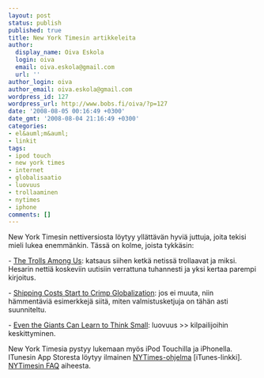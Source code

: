 ```yaml
---
layout: post
status: publish
published: true
title: New York Timesin artikkeleita
author:
  display_name: Oiva Eskola
  login: oiva
  email: oiva.eskola@gmail.com
  url: ''
author_login: oiva
author_email: oiva.eskola@gmail.com
wordpress_id: 127
wordpress_url: http://www.bobs.fi/oiva/?p=127
date: '2008-08-05 00:16:49 +0300'
date_gmt: '2008-08-04 21:16:49 +0300'
categories:
- el&auml;m&auml;
- linkit
tags:
- ipod touch
- new york times
- internet
- globalisaatio
- luovuus
- trollaaminen
- nytimes
- iphone
comments: []
---
```

<p>New York Timesin nettiversiosta l&ouml;ytyy yll&auml;tt&auml;v&auml;n hyvi&auml; juttuja, joita tekisi mieli lukea enemm&auml;nkin. T&auml;ss&auml; on kolme, joista tykk&auml;sin:</p>
<p>- <a title="NYTimes: The trolls among us" href="http://www.nytimes.com/2008/08/03/magazine/03trolls-t.html?scp=2&amp;sq=troll&amp;st=cse">The Trolls Among Us</a>: katsaus siihen ketk&auml; netiss&auml; trollaavat ja miksi. Hesarin netti&auml; koskeviin uutisiin verrattuna tuhannesti ja yksi kertaa parempi kirjoitus.</p>
<p>- <a title="NYTimes: Shipping Costs Start to Crimp Globalization" href="http://www.nytimes.com/2008/08/03/business/worldbusiness/03global.html?_r=1&amp;scp=1&amp;sq=globalization&amp;st=cse&amp;oref=slogin">Shipping Costs Start to Crimp Globalization</a>: jos ei muuta, niin h&auml;mment&auml;vi&auml; esimerkkej&auml; siit&auml;, miten valmistusketjuja on t&auml;h&auml;n asti suunniteltu.</p>
<p>- <a title="NYTimes: Even the Giants Can Learn to Think Small" href="http://www.nytimes.com/2008/08/03/technology/03unbox.html?ex=1218427200&amp;en=e1754e0bbd09abd5&amp;ei=5070&amp;emc=eta1">Even the Giants Can Learn to Think Small</a>: luovuus >> kilpailijoihin keskittyminen.</p>
<p>New York Timesia pystyy lukemaan my&ouml;s iPod Touchilla ja iPhonella. ITunesin App Storesta l&ouml;ytyy ilmainen <a title="iTunes App Store: NYTimes" href="http://phobos.apple.com/WebObjects/MZStore.woa/wa/viewSoftware?id=284862083&amp;mt=8">NYTimes-ohjelma</a> [iTunes-linkki]. <a title="About the NYTimes iPhone Application" href="http://www.nytimes.com/ref/membercenter/iphonefaq.html">NYTimesin FAQ</a> aiheesta.</p>
